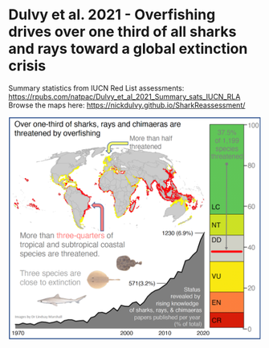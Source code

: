 # Dulvy et al. 2021 - Overfishing drives over one third of all sharks and rays toward a global extinction crisis
Summary statistics from IUCN Red List assessments: https://rpubs.com/natpac/Dulvy_et_al_2021_Summary_sats_IUCN_RLA
Browse the maps here: https://nickdulvy.github.io/SharkReassessment/

![alt text](https://github.com/NickDulvy/SharkReassessment/blob/main/CBGraphicalAbstract210901small.png)


